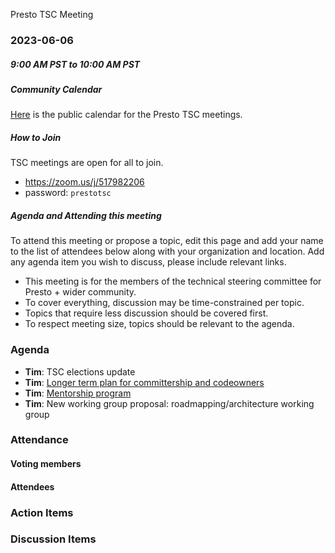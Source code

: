 Presto TSC Meeting

### 2023-06-06
##### 9:00 AM PST to 10:00 AM PST

##### Community Calendar

[Here](https://calendar.google.com/calendar/embed?src=linuxfoundation.org_vrjlva5b0u73ps75fvnv5sasi4%40group.calendar.google.com&ctz=America%2FChicago) is the public calendar for the Presto TSC meetings.

##### How to Join

TSC meetings are open for all to join.

* https://zoom.us/j/517982206
* password: `prestotsc`

##### Agenda and Attending this meeting

To attend this meeting or propose a topic, edit this page and add your name to the list of attendees below along with your organization and location. Add any agenda item you wish to discuss, please include relevant links.

* This meeting is for the members of the technical steering committee for Presto + wider community.
* To cover everything, discussion may be time-constrained per topic.
* Topics that require less discussion should be covered first.
* To respect meeting size, topics should be relevant to the agenda.

### Agenda
* **Tim**: TSC elections update
* **Tim**: [Longer term plan for committership and codeowners](https://github.com/prestodb/presto/pull/19803)
* **Tim**: [Mentorship program](https://docs.linuxfoundation.org/lfx/mentorship)
* **Tim**: New working group proposal: roadmapping/architecture working group

### Attendance
#### Voting members

#### Attendees

### Action Items

### Discussion Items

